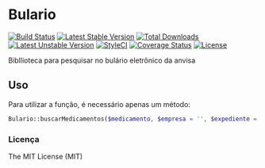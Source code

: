 # Bulario

[![Build Status](https://travis-ci.org/hevertonfreitas/bulario.svg?branch=master)](https://travis-ci.org/hevertonfreitas/bulario)
[![Latest Stable Version](https://poser.pugx.org/hevertonfreitas/bulario/v/stable)](https://packagist.org/packages/hevertonfreitas/bulario)
[![Total Downloads](https://poser.pugx.org/hevertonfreitas/bulario/downloads)](https://packagist.org/packages/hevertonfreitas/bulario)
[![Latest Unstable Version](https://poser.pugx.org/hevertonfreitas/bulario/v/unstable)](https://packagist.org/packages/hevertonfreitas/bulario)
[![StyleCI](https://styleci.io/repos/50745318/shield)](https://styleci.io/repos/50745318)
[![Coverage Status](https://coveralls.io/repos/github/hevertonfreitas/bulario/badge.svg?branch=master)](https://coveralls.io/github/hevertonfreitas/bulario?branch=master)
[![License](https://poser.pugx.org/hevertonfreitas/bulario/license)](http://opensource.org/licenses/MIT)

Bibllioteca para pesquisar no bulário eletrônico da anvisa

## Uso

Para utilizar a função, é necessário apenas um método:

```php
Bulario::buscarMedicamentos($medicamento, $empresa = '', $expediente = '')
```

### Licença

The MIT License (MIT)
